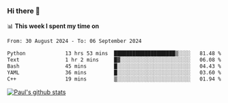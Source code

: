 ### Hi there 👋

📊 **This week I spent my time on**
<!--START_SECTION:waka-->

```txt
From: 30 August 2024 - To: 06 September 2024

Python             13 hrs 53 mins  ████████████████████▒░░░░   81.48 %
Text               1 hr 2 mins     █▓░░░░░░░░░░░░░░░░░░░░░░░   06.08 %
Bash               45 mins         █░░░░░░░░░░░░░░░░░░░░░░░░   04.43 %
YAML               36 mins         █░░░░░░░░░░░░░░░░░░░░░░░░   03.60 %
C++                19 mins         ▒░░░░░░░░░░░░░░░░░░░░░░░░   01.94 %
```

<!--END_SECTION:waka-->


[![Paul's github stats](https://github-readme-stats.vercel.app/api?username=mickeyouyou&theme=dracula&show_icons=true)](https://github.com/anuraghazra/github-readme-stats)
